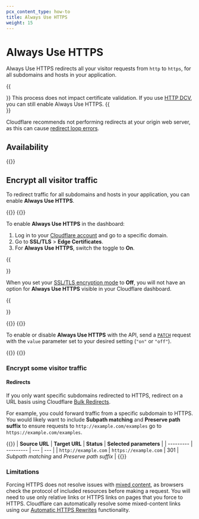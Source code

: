 ```yaml
---
pcx_content_type: how-to
title: Always Use HTTPS
weight: 15
---
```


# Always Use HTTPS

Always Use HTTPS redirects all your visitor requests from `http` to `https`, for all subdomains and hosts in your application.

{{<Aside>}}
This process does not impact certificate validation. If you use [HTTP DCV](/ssl/edge-certificates/changing-dcv-method/methods/), you can still enable Always Use HTTPS.
{{</Aside>}}

Cloudflare recommends not performing redirects at your origin web server, as this can cause [redirect loop errors](/ssl/troubleshooting/too-many-redirects/).

## Availability

{{<feature-table id="ssl.always_use_https">}}

## Encrypt all visitor traffic

To redirect traffic for all subdomains and hosts in your application, you can enable **Always Use HTTPS**.

{{<tabs labels="Dashboard | API">}}
{{<tab label="dashboard" no-code="true">}}

To enable **Always Use HTTPS** in the dashboard:

1.  Log in to your [Cloudflare account](https://dash.cloudflare.com) and go to a specific domain.
2.  Go to **SSL/TLS** > **Edge Certificates**.
3.  For **Always Use HTTPS**, switch the toggle to **On**.

{{<Aside type="note">}}

When you set your [SSL/TLS encryption mode](/ssl/origin-configuration/ssl-modes/off/) to **Off**, you will not have an option for **Always Use HTTPS** visible in your Cloudflare dashboard.

{{</Aside>}}

{{</tab>}}
{{<tab label="api" no-code="true">}}

To enable or disable **Always Use HTTPS** with the API, send a [`PATCH`](/api/operations/zone-settings-change-always-use-https-setting) request with the `value` parameter set to your desired setting (`"on"` or `"off"`).

{{</tab>}}
{{</tabs>}}

### Encrypt some visitor traffic

#### Redirects

If you only want specific subdomains redirected to HTTPS, redirect on a URL basis using Cloudflare [Bulk Redirects](/rules/url-forwarding/bulk-redirects/).

For example, you could forward traffic from a specific subdomain to HTTPS. You would likely want to include **Subpath matching** and **Preserve path suffix** to ensure requests to `http://example.com/examples` go to `https://example.com/examples`.

{{<example>}}
| **Source URL** | **Target URL** | **Status** | **Selected parameters** |
| --------- | --------- | --- | --- |
| `http://example.com` | `https://example.com` | 301 | _Subpath matching_ and _Preserve path suffix_ |
{{</example>}}

### Limitations

Forcing HTTPS does not resolve issues with [mixed content](https://support.cloudflare.com/hc/articles/200170476), as browsers check the protocol of included resources before making a request. You will need to use only relative links or HTTPS links on pages that you force to HTTPS. Cloudflare can automatically resolve some mixed-content links using our [Automatic HTTPS Rewrites](/ssl/edge-certificates/additional-options/automatic-https-rewrites/) functionality.
